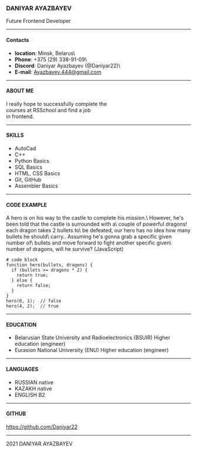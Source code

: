 ### DANIYAR AYAZBAYEV

Future Frontend Developer

---

#### Contacts

- **location**: Minsk, Belarus\
- **Phone**: +375 (29) 338-91-09\
- **Discord**: Daniyar Ayazbayev (@Daniyar22)\
- **E-mail**: Ayazbayev.444@gmail.com

---

#### ABOUT ME

I really hope to successfully complete the\
courses at RSSchool and find a job\
in frontend.

---

#### SKILLS

- AutoCad
- C++
- Python Basics
- SQL Basics
- HTML, CSS Basics
- Git, GitHub
- Assembler Basics

---

#### CODE EXAMPLE

A hero is on his way to the castle to complete his mission.\ However, he's been told that the castle is surrounded with a\ couple of powerful dragons! each dragon takes 2 bullets to\ be defeated, our hero has no idea how many bullets he should\ carry.. Assuming he's gonna grab a specific given number of\ bullets and move forward to fight another specific given\ number of dragons, will he survive?
(JavaScript)

```
# code block
function hero(bullets, dragons) {
  if (bullets >= dragons * 2) {
    return true;
  } else {
    return false;
  }
}
hero(0, 1);  // false
hero(4, 2);  // true
```

---

#### EDUCATION

- Belarusian State University and Radioelectronics (BSUIR) Higher education (engineer)
- Eurasion National University (ENU) Higher education (engineer)

---

#### LANGUAGES

- RUSSIAN native
- KAZAKH native
- ENGLISH B2

---

#### GITHUB

https://github.com/Daniyar22

---

2021 DANIYAR AYAZBAYEV
